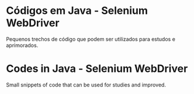 # Códigos em Java - Selenium WebDriver

Pequenos trechos de código que podem ser utilizados para estudos e aprimorados.

# Codes in Java - Selenium WebDriver

Small snippets of code that can be used for studies and improved.
